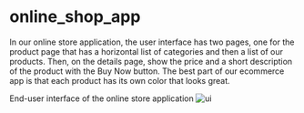 # online_shop_app
In our online store application, the user interface has two pages, one for the product page that has a horizontal list of categories and then a list of our products. Then, on the details page, show the price and a short description of the product with the Buy Now button. The best part of our ecommerce app is that each product has its own color that looks great.

End-user interface of the online store application
![ui](https://user-images.githubusercontent.com/75805974/142488950-0905d988-bc7f-496a-94ba-5bc8014e1c7b.png)

